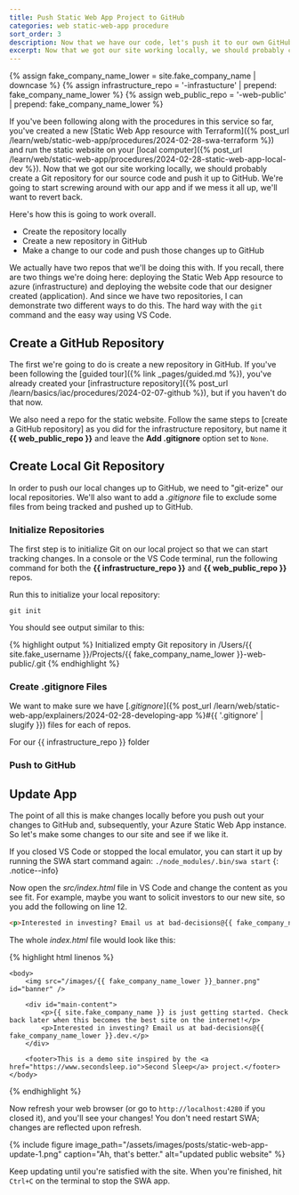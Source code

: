 ```yaml
---
title: Push Static Web App Project to GitHub
categories: web static-web-app procedure
sort_order: 3
description: Now that we have our code, let's push it to our own GitHub repo.
excerpt: Now that we got our site working locally, we should probably create a Git repository for our source code and push it up to GitHub. We're going to start screwing around with our app and if we mess it all up, we'll want to revert back.
---
```

{% assign fake_company_name_lower = site.fake_company_name | downcase %}
{% assign infrastructure_repo = '-infrastucture' | prepend: fake_company_name_lower %}
{% assign web_public_repo = '-web-public' | prepend: fake_company_name_lower %}

If you've been following along with the procedures in this service so far, you've created a new [Static Web App resource with Terraform]({% post_url /learn/web/static-web-app/procedures/2024-02-28-swa-terraform %}) and run the static website on your [local computer]({% post_url /learn/web/static-web-app/procedures/2024-02-28-static-web-app-local-dev %}). Now that we got our site working locally, we should probably create a Git repository for our source code and push it up to GitHub. We're going to start screwing around with our app and if we mess it all up, we'll want to revert back.

Here's how this is going to work overall.

- Create the repository locally
- Create a new repository in GitHub
- Make a change to our code and push those changes up to GitHub

We actually have two repos that we'll be doing this with. If you recall, there are two things we're doing here: deploying the Static Web App resource to azure (infrastructure) and deploying the website code that our designer created (application). And since we have two repositories, I can demonstrate two different ways to do this. The hard way with the `git` command and the easy way using VS Code.

## Create a GitHub Repository

The first we're going to do is create a new repository in GitHub. If you've been following the [guided tour]({% link _pages/guided.md %}), you've already created your [infrastructure repository]({% post_url /learn/basics/iac/procedures/2024-02-07-github %}), but if you haven't do that now.

We also need a repo for the static website. Follow the same steps to [create a GitHub repository] as you did for the infrastructure repository, but name it **{{ web_public_repo }}** and leave the **Add .gitignore** option set to `None`.

## Create Local Git Repository

In order to push our local changes up to GitHub, we need to "git-erize" our local repositories. We'll also want to add a *.gitignore* file to exclude some files from being tracked and pushed up to GitHub.

### Initialize Repositories

The first step is to initialize Git on our local project so that we can start tracking changes. In a console or the VS Code terminal, run the following command for both the **{{ infrastructure_repo }}** and **{{ web_public_repo }}** repos.

Run this to initialize your local repository:

``` shell
git init
```

You should see output similar to this:

{% highlight output %}
Initialized empty Git repository in /Users/{{ site.fake_username }}/Projects/{{ fake_company_name_lower }}-web-public/.git
{% endhighlight %}

### Create .gitignore Files

We want to make sure we have [*.gitignore*]({% post_url /learn/web/static-web-app/explainers/2024-02-28-developing-app %}#{{ '.gitignore' | slugify }}) files for each of repos.

For our {{ infrastructure_repo }} folder

### Push to GitHub

## Update App

The point of all this is make changes locally before you push out your changes to GitHub and, subsequently, your Azure Static Web App instance. So let's make some changes to our site and see if we like it.

If you closed VS Code or stopped the local emulator, you can start it up by running the SWA start command again: `./node_modules/.bin/swa start`
{: .notice--info}

Now open the *src/index.html* file in VS Code and change the content as you see fit. For example, maybe you want to solicit investors to our new site, so you add the following on line 12.

``` html
<p>Interested in investing? Email us at bad-decisions@{{ fake_company_name_lower }}.dev.</p>
```

The whole *index.html* file would look like this:

{% highlight html linenos %}
<html>
    <head>
        <title>{{ site.fake_company_name }}</title>
        <link rel="stylesheet" href="/css/main.css" />
    </head>

    <body>
        <img src="/images/{{ fake_company_name_lower }}_banner.png" id="banner" />

        <div id="main-content">
            <p>{{ site.fake_company_name }} is just getting started. Check back later when this becomes the best site on the internet!</p>
            <p>Interested in investing? Email us at bad-decisions@{{ fake_company_name_lower }}.dev.</p>
        </div>

        <footer>This is a demo site inspired by the <a href="https://www.secondsleep.io">Second Sleep</a> project.</footer>
    </body>
</html>
{% endhighlight %}

Now refresh your web browser (or go to `http://localhost:4280` if you closed it), and you'll see your changes! You don't need restart SWA; changes are reflected upon refresh.

{% include figure image_path="/assets/images/posts/static-web-app-update-1.png" caption="Ah, that's better." alt="updated public website" %}

Keep updating until you're satisfied with the site. When you're finished, hit `Ctrl+C` on the terminal to stop the SWA app.